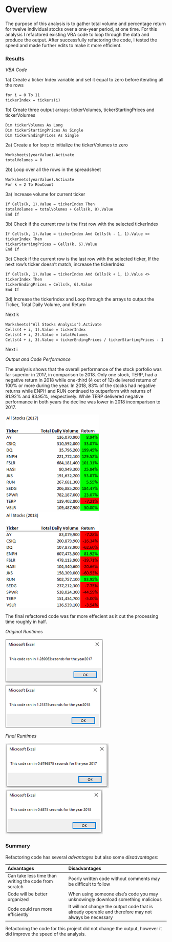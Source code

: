 # **Overview**
The purpose of this analysis is to gather total volume and percentage return for twelve individual stocks over a one-year period, at one time.  For this analysis I refactored existing VBA code to loop through the data and produce the output.  After successfully refactoring the code, I tested the speed and made further edits to make it more efficient.

### **Results**
*VBA Code*

1a) Create a ticker Index variable and set it equal to zero before iterating all the rows

    for i = 0 To 11
    tickerIndex = tickers(i)
        
1b) Create three output arrays: tickerVolumes, tickerStartingPrices and tickerVolumes

    Dim tickerVolumes As Long
    Dim tickerStartingPrices As Single
    Dim tickerEndingPrices As Single
    
2a) Create a for loop to initialize the tickerVolumes to zero

    Worksheets(yearValue).Activate
    totalVolumes = 0
                
2b) Loop over all the rows in the spreadsheet
    
    Worksheets(yearValue).Activate
    For k = 2 To RowCount
        
3a) Increase volume for current ticker 

    If Cells(k, 1).Value = tickerIndex Then
    totalVolumes = totalVolumes + Cells(k, 8).Value
    End If
        
3b) Check if the current row is the first row with the selected tickerIndex
        	
    If Cells(k, 1).Value = tickerIndex And Cells(k - 1, 1).Value <> tickerIndex Then
    tickerStartingPrices = Cells(k, 6).Value
    End If

3c) Check if the current row is the last row with the selected ticker, If the next row’s ticker doesn’t match, increase the tickerIndex
            
    If Cells(k, 1).Value = tickerIndex And Cells(k + 1, 1).Value <> tickerIndex Then
    tickerEndingPrices = Cells(k, 6).Value
    End If

3d) Increase the tickerIndex and Loop through the arrays to output the Ticker, Total Daily Volume, and Return
      
Next k
     
    Worksheets("All Stocks Analysis").Activate
    Cells(4 + i, 1).Value = tickerIndex
    Cells(4 + i, 2).Value = totalVolumes
    Cells(4 + i, 3).Value = tickerEndingPrices / tickerStartingPrices - 1

Next i

*Output and Code Performance*

The analysis shows that the overall performance of the stock porfolio was far superior in 2017, in comparison to 2018.  Only one stock, TERP, had a negative return in 2018 while one-third (4 out of 12) delivered returns of 100% or more during the year.  In 2018, 83% of the stocks had negative returns while ENPH and RUN continued to outperform with returns of 81.92% and 83.95%, respectively.  While TERP delivered negative performance in both years the decline was lower in 2018 incomparison to 2017.

![VBA_Challenge_AllStocks2017](https://github.com/degitaccount/stock-analysis/blob/main/Resources/VBA_Challenge_AllStocks2017.png)    ![VBA_Challenge_AllStocks2018](https://github.com/degitaccount/stock-analysis/blob/main/Resources/VBA_Challenge_AllStocks2018.png)

The final refactored code was far more effecient as it cut the processing time roughly in half.

_Original Runtimes_

![VBA_Challenge_2017OriginalCode](https://github.com/degitaccount/stock-analysis/blob/main/Resources/2017Time-OriginalCode.PNG)   ![VBA_Challenge_2018OriginalCode](https://github.com/degitaccount/stock-analysis/blob/main/Resources/2018Time-OriginalCode.PNG)

_Final Runtimes_

![VBA_Challenge_2017](https://github.com/degitaccount/stock-analysis/blob/main/Resources/VBA_Challenge_2017.PNG)   ![VBA_Challenge_2018](https://github.com/degitaccount/stock-analysis/blob/main/Resources/VBA_Challenge_2018.PNG)

### **Summary**

Refactoring code has several *advantages* but also some *disadvantages*:

| Advantages                                            | Disadvantages                                                                                         | 
| :---------------------------------------------------- | :-----------------------------------------------------------------------------------------------------| 
| Can take less time than writing the code from scratch | Poorly written code without comments may be difficult to follow                                       | 
| Code will be better organized                         | When using someone else’s code you may unknowingly download something malicious                       |
| Code could run more efficiently                       | It will not change the output code that is already operable and therefore may not always be necessary | 

Refactoring the code for this project did not change the output, however it did improve the speed of the analysis.
